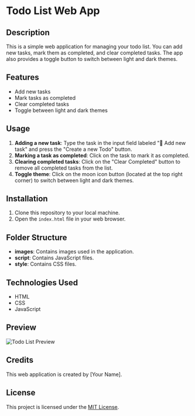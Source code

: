 # Todo List Web App

## Description
This is a simple web application for managing your todo list. You can add new tasks, mark them as completed, and clear completed tasks. The app also provides a toggle button to switch between light and dark themes.

## Features
- Add new tasks
- Mark tasks as completed
- Clear completed tasks
- Toggle between light and dark themes

## Usage
1. **Adding a new task**: Type the task in the input field labeled "📑 Add new task" and press the "Create a new Todo" button.
2. **Marking a task as completed**: Click on the task to mark it as completed.
3. **Clearing completed tasks**: Click on the "Clear Completed" button to remove all completed tasks from the list.
4. **Toggle theme**: Click on the moon icon button (located at the top right corner) to switch between light and dark themes.

## Installation
1. Clone this repository to your local machine.
2. Open the `index.html` file in your web browser.

## Folder Structure
- **images**: Contains images used in the application.
- **script**: Contains JavaScript files.
- **style**: Contains CSS files.

## Technologies Used
- HTML
- CSS
- JavaScript

## Preview
![Todo List Preview](./preview.png)

## Credits
This web application is created by [Your Name].

## License
This project is licensed under the [MIT License](LICENSE).
